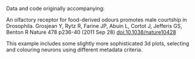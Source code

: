 Data and code originally accompanying:

An olfactory receptor for food-derived odours promotes male courtship in Drosophila.
Grosjean Y, Rytz R, Farine JP, Abuin L, Cortot J, Jefferis GS, Benton R
Nature 478 p236-40 (2011 Sep 28)
[doi:10.1038/nature10428](http://dx.doi.org/10.1038/nature10428)

This example includes some slightly more sophisticated 3d plots, selecting and
colouring neurons using different metadata criteria.